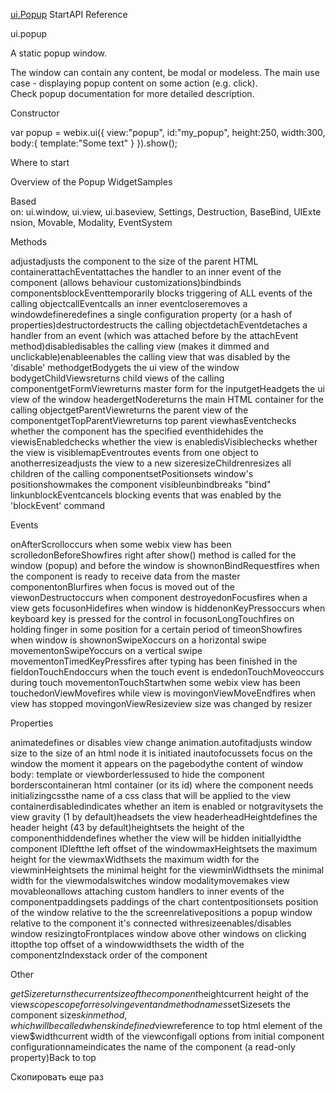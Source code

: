 
[ui.Popup](http://docs.webix.com/api__refs__ui.popup.html)
StartAPI Reference

ui.popup

A static popup window.

The window can contain any content, be modal or modeless. The main use case - displaying popup content on some action (e.g. click). Check popup documentation for more detailed description.

Constructor

var popup = webix.ui({ view:"popup", id:"my_popup", height:250, width:300, body:{ template:"Some text" } }).show();

Where to start

Overview of the Popup WidgetSamples

Based on: ui.window, ui.view, ui.baseview, Settings, Destruction, BaseBind, UIExtension, Movable, Modality, EventSystem

Methods

adjustadjusts the component to the size of the parent HTML containerattachEventattaches the handler to an inner event of the component (allows behaviour customizations)bindbinds componentsblockEventtemporarily blocks triggering of ALL events of the calling objectcallEventcalls an inner eventcloseremoves a windowdefineredefines a single configuration property (or a hash of properties)destructordestructs the calling objectdetachEventdetaches a handler from an event (which was attached before by the attachEvent method)disabledisables the calling view (makes it dimmed and unclickable)enableenables the calling view that was disabled by the 'disable' methodgetBodygets the ui view of the window bodygetChildViewsreturns child views of the calling componentgetFormViewreturns master form for the inputgetHeadgets the ui view of the window headergetNodereturns the main HTML container for the calling objectgetParentViewreturns the parent view of the componentgetTopParentViewreturns top parent viewhasEventchecks whether the component has the specified eventhidehides the viewisEnabledchecks whether the view is enabledisVisiblechecks whether the view is visiblemapEventroutes events from one object to anotherresizeadjusts the view to a new sizeresizeChildrenresizes all children of the calling componentsetPositionsets window's positionshowmakes the component visibleunbindbreaks "bind" linkunblockEventcancels blocking events that was enabled by the 'blockEvent' command

Events

onAfterScrolloccurs when some webix view has been scrolledonBeforeShowfires right after show() method is called for the window (popup) and before the window is shownonBindRequestfires when the component is ready to receive data from the master componentonBlurfires when focus is moved out of the viewonDestructoccurs when component destroyedonFocusfires when a view gets focusonHidefires when window is hiddenonKeyPressoccurs when keyboard key is pressed for the control in focusonLongTouchfires on holding finger in some position for a certain period of timeonShowfires when window is shownonSwipeXoccurs on a horizontal swipe movementonSwipeYoccurs on a vertical swipe movementonTimedKeyPressfires after typing has been finished in the fieldonTouchEndoccurs when the touch event is endedonTouchMoveoccurs during touch movementonTouchStartwhen some webix view has been touchedonViewMovefires while view is movingonViewMoveEndfires when view has stopped movingonViewResizeview size was changed by resizer

Properties

animatedefines or disables view change animation.autofitadjusts window size to the size of an html node it is initiated inautofocussets focus on the window the moment it appears on the pagebodythe content of window body: template or viewborderlessused to hide the component borderscontaineran html container (or its id) where the component needs initializingcssthe name of a css class that will be applied to the view containerdisabledindicates whether an item is enabled or notgravitysets the view gravity (1 by default)headsets the view headerheadHeightdefines the header height (43 by default)heightsets the height of the componenthiddendefines whether the view will be hidden initiallyidthe component IDleftthe left offset of the windowmaxHeightsets the maximum height for the viewmaxWidthsets the maximum width for the viewminHeightsets the minimal height for the viewminWidthsets the minimal width for the viewmodalswitches window modalitymovemakes view movableonallows attaching custom handlers to inner events of the componentpaddingsets paddings of the chart contentpositionsets position of the window relative to the the screenrelativepositions a popup window relative to the component it's connected withresizeenables/disables window resizingtoFrontplaces window above other windows on clicking ittopthe top offset of a windowwidthsets the width of the componentzIndexstack order of the component

Other

$getSizereturns the current size of the component$heightcurrent height of the view$scopescope for resolving event and method names$setSizesets the component size$skinmethod, which will be called when skin defined$viewreference to top html element of the view$widthcurrent width of the viewconfigall options from initial component configurationnameindicates the name of the component (a read-only property)Back to top

Скопировать еще раз

